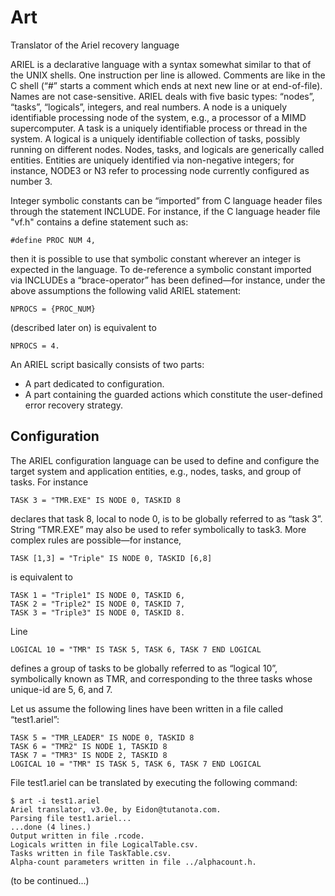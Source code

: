 # Art
Translator of the Ariel recovery language

ARIEL is a declarative language with a syntax somewhat similar to that of the UNIX shells. One
instruction per line is allowed. Comments are like in the C shell (“#” starts a comment which
ends at next new line or at end-of-file). Names are not case-sensitive. ARIEL deals with five basic
types: “nodes”, “tasks”, “logicals”, integers, and real numbers. A node is a uniquely identifiable
processing node of the system, e.g., a processor of a MIMD supercomputer. A task is a uniquely
identifiable process or thread in the system. A logical is a uniquely identifiable collection of
tasks, possibly running on different nodes. Nodes, tasks, and logicals are generically called
entities. Entities are uniquely identified via non-negative integers; for instance, NODE3 or N3
refer to processing node currently configured as number 3.

Integer symbolic constants can be “imported” from C language header files through the statement
INCLUDE. For instance, if the C language header file "vf.h" contains a define statement
such as:

    #define PROC NUM 4,

then it is possible to use that symbolic constant wherever an integer is expected in the language.
To de-reference a symbolic constant imported via INCLUDEs a “brace-operator” has
been defined—for instance, under the above assumptions the following valid ARIEL statement:

    NPROCS = {PROC_NUM}

(described later on) is equivalent to

    NPROCS = 4.

An ARIEL script basically consists of two parts:
- A part dedicated to configuration.
- A part containing the guarded actions which constitute the user-defined error recovery
strategy.

## Configuration
The ARIEL configuration language can be used to define and configure the target system and
application entities, e.g., nodes, tasks, and group of tasks. For instance

    TASK 3 = "TMR.EXE" IS NODE 0, TASKID 8

declares that task 8, local to node 0, is to be globally referred to as “task 3”. String 
“TMR.EXE” may also be used to refer symbolically to task3. More complex rules are possible—for instance,

    TASK [1,3] = "Triple" IS NODE 0, TASKID [6,8]

is equivalent to

    TASK 1 = "Triple1" IS NODE 0, TASKID 6,
    TASK 2 = "Triple2" IS NODE 0, TASKID 7,
    TASK 3 = "Triple3" IS NODE 0, TASKID 8.

Line

    LOGICAL 10 = "TMR" IS TASK 5, TASK 6, TASK 7 END LOGICAL

defines a group of tasks to be globally referred to as “logical 10”, symbolically known as TMR, and corresponding
to the three tasks whose unique-id are 5, 6, and 7.

Let us assume the following lines have been written in a file called “test1.ariel”:

    TASK 5 = "TMR_LEADER" IS NODE 0, TASKID 8
    TASK 6 = "TMR2" IS NODE 1, TASKID 8
    TASK 7 = "TMR3" IS NODE 2, TASKID 8
    LOGICAL 10 = "TMR" IS TASK 5, TASK 6, TASK 7 END LOGICAL

File test1.ariel can be translated by executing the following command:

    $ art -i test1.ariel
    Ariel translator, v3.0e, by Eidon@tutanota.com.
    Parsing file test1.ariel...
    ...done (4 lines.)
    Output written in file .rcode.
    Logicals written in file LogicalTable.csv.
    Tasks written in file TaskTable.csv.
    Alpha-count parameters written in file ../alphacount.h.

(to be continued...)
